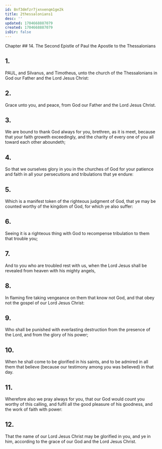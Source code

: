 ```yaml
---
id: 8nf3dmfzr7jxnxenqm1ge2k
title: 2thessalonians1
desc: ''
updated: 1704668887079
created: 1704668887079
isDir: false
---
```

Chapter ## 14.
The Second Epistle of Paul the Apostle to the Thessalonians
## 1.
PAUL, and Silvanus, and Timotheus, unto the church of the Thessalonians in God our Father and the Lord Jesus Christ:
## 2.
Grace unto you, and peace, from God our Father and the Lord Jesus Christ.
## 3.
We are bound to thank God always for you, brethren, as it is meet, because that your faith groweth exceedingly, and the charity of every one of you all toward each other aboundeth;
## 4.
So that we ourselves glory in you in the churches of God for your patience and faith in all your persecutions and tribulations that ye endure:
## 5.
Which is a manifest token of the righteous judgment of God, that ye may be counted worthy of the kingdom of God, for which ye also suffer:
## 6.
Seeing it is a righteous thing with God to recompense tribulation to them that trouble you;
## 7.
And to you who are troubled rest with us, when the Lord Jesus shall be revealed from heaven with his mighty angels,
## 8.
In flaming fire taking vengeance on them that know not God, and that obey not the gospel of our Lord Jesus Christ:
## 9.
Who shall be punished with everlasting destruction from the presence of the Lord, and from the glory of his power;
## 10.
When he shall come to be glorified in his saints, and to be admired in all them that believe (because our testimony among you was believed) in that day.
## 11.
Wherefore also we pray always for you, that our God would count you worthy of this calling, and fulfil all the good pleasure of his goodness, and the work of faith with power:
## 12.
That the name of our Lord Jesus Christ may be glorified in you, and ye in him, according to the grace of our God and the Lord Jesus Christ.

